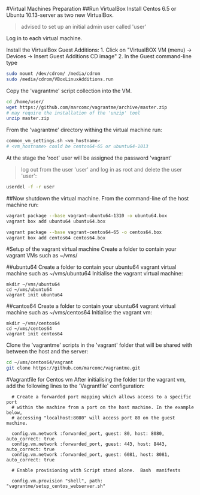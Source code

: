 #Virtual Machines Preparation
##Run VirtualBox
Install Centos 6.5 or Ubuntu 10.13-server as two new VirtualBox.
> advised to set up an initial admin user called 'user'

Log in to each virtual machine.

Install the VirtualBox Guest Additions:
    1. Click on "VirtualBOX VM (menu) -> Devices -> Insert Guest Additions CD image"
    2. In the Guest command-line type
```bash
sudo mount /dev/cdrom/ /media/cdrom
sudo /media/cdrom/VBoxLinuxAdditions.run
```

Copy the 'vagrantme' script collection into the VM.
```bash
cd /home/user/
wget https://github.com/marcomc/vagrantme/archive/master.zip
# may require the installation of the 'unzip' tool
unzip master.zip
```

From the 'vagrantme' directory withing the virtual machine run:
```bash
common_vm_settings.sh <vm_hostname>
# <vm_hostname> could be centos64-65 or ubuntu64-1013
```

At the stage the 'root' user will be assigned the password 'vagrant'
> log out from the user 'user' and log in as root and delete the user 'user':
```bash
userdel -f -r user
``` 

##Now shutdown the virtual machine.
From the command-line of the host machine run:
```bash
vagrant package --base vagrant-ubuntu64-1310 -o ubuntu64.box
vagrant box add ubuntu64 ubuntu64.box

vagrant package --base vagrant-centos64-65 -o centos64.box
vagrant box add centos64 centos64.box
```
#Setup of the vagrant virtual machine
Create a folder to contain your vagrant VMs such as ~/vms/

##ubuntu64
Create a folder to contain your ubuntu64 vagrant virtual machine such as ~/vms/ubuntu64
Initialise the vagrant virtual machine:
```bqsh
mkdir ~/vms/ubuntu64
cd ~/vms/ubuntu64
vagrant init ubuntu64
```
##cantos64
Create a folder to contain your ubuntu64 vagrant virtual machine such as ~/vms/centos64
Initialise the vagrant vm:
```bqsh
mkdir ~/vms/centos64
cd ~/vms/centos64
vagrant init centos64
```
Clone the 'vagrantme' scripts in the 'vagrant' folder that will be shared with between the host and the server:
```bash
cd ~/vms/centos64/vagrant
git clone https://github.com/marcomc/vagrantme.git
```
#Vagrantfile for Centos vm
After initialising the folder tor the vagrant vm, add the following lines to the 'Vagrantfile' configuration:
```
  # Create a forwarded port mapping which allows access to a specific port
  # within the machine from a port on the host machine. In the example below,
  # accessing "localhost:8080" will access port 80 on the guest machine.

  config.vm.network :forwarded_port, guest: 80, host: 8080, auto_correct: true
  config.vm.network :forwarded_port, guest: 443, host: 8443, auto_correct: true
  config.vm.network :forwarded_port, guest: 6081, host: 8081, auto_correct: true

  # Enable provisioning with Script stand alone.  Bash  manifests
  
  config.vm.provision "shell", path: "vagrantme/setup_centos_webserver.sh"
```
